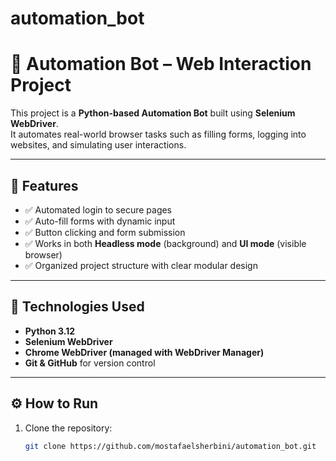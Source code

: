 # automation_bot
# 🤖 Automation Bot – Web Interaction Project

This project is a **Python-based Automation Bot** built using **Selenium WebDriver**.  
It automates real-world browser tasks such as filling forms, logging into websites, and simulating user interactions.

---

## 🚀 Features
- ✅ Automated login to secure pages  
- ✅ Auto-fill forms with dynamic input  
- ✅ Button clicking and form submission  
- ✅ Works in both **Headless mode** (background) and **UI mode** (visible browser)  
- ✅ Organized project structure with clear modular design

---

## 🧩 Technologies Used
- **Python 3.12**
- **Selenium WebDriver**
- **Chrome WebDriver (managed with WebDriver Manager)**
- **Git & GitHub** for version control

---

## ⚙️ How to Run
1. Clone the repository:
   ```bash
   git clone https://github.com/mostafaelsherbini/automation_bot.git

